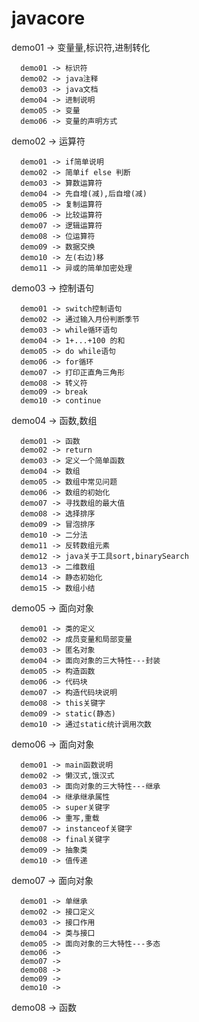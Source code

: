 # javacore
demo01 ->  变量量,标识符,进制转化

	  demo01 -> 标识符
	  demo02 -> java注释
	  demo03 -> java文档
	  demo04 -> 进制说明
	  demo05 -> 变量
	  demo06 -> 变量的声明方式
	  
demo02 ->  运算符

	  demo01 -> if简单说明
	  demo02 -> 简单if else 判断
	  demo03 -> 算数运算符
	  demo04 -> 先自增(减),后自增(减)
	  demo05 -> 复制运算符
	  demo06 -> 比较运算符
	  demo07 -> 逻辑运算符
	  demo08 -> 位运算符
	  demo09 -> 数据交换
	  demo10 -> 左(右边)移
	  demo11 -> 异或的简单加密处理
	  
demo03 ->  控制语句

	  demo01 -> switch控制语句
	  demo02 -> 通过输入月份判断季节
	  demo03 -> while循环语句
	  demo04 -> 1+...+100 的和
	  demo05 -> do while语句
	  demo06 -> for循环
	  demo07 -> 打印正直角三角形
	  demo08 -> 转义符
	  demo09 -> break
	  demo10 -> continue

demo04 ->  函数,数组

  	  demo01 -> 函数
  	  demo02 -> return
  	  demo03 -> 定义一个简单函数
  	  demo04 -> 数组
  	  demo05 -> 数组中常见问题
  	  demo06 -> 数组的初始化
  	  demo07 -> 寻找数组的最大值
  	  demo08 -> 选择排序
  	  demo09 -> 冒泡排序
  	  demo10 -> 二分法
  	  demo11 -> 反转数组元素
	  demo12 -> java关于工具sort,binarySearch
	  demo13 -> 二维数组
	  demo14 -> 静态初始化
	  demo15 -> 数组小结
	  
demo05 ->  面向对象

	  demo01 -> 类的定义
	  demo02 -> 成员变量和局部变量
	  demo03 -> 匿名对象
	  demo04 -> 面向对象的三大特性---封装
	  demo05 -> 构造函数
	  demo06 -> 代码块 
	  demo07 -> 构造代码块说明
	  demo08 -> this关键字
	  demo09 -> static(静态)
	  demo10 -> 通过static统计调用次数 

demo06 ->  面向对象

	  demo01 -> main函数说明
	  demo02 -> 懒汉式,饿汉式
	  demo03 -> 面向对象的三大特性---继承
	  demo04 -> 继承继承属性
	  demo05 -> super关键字
	  demo06 -> 重写,重载
	  demo07 -> instanceof关键字
	  demo08 -> final关键字
	  demo09 -> 抽象类 
	  demo10 -> 值传递 

demo07 ->  面向对象

	  demo01 -> 单继承
	  demo02 -> 接口定义
	  demo03 -> 接口作用
	  demo04 -> 类与接口
	  demo05 -> 面向对象的三大特性---多态
	  demo06 ->  
	  demo07 ->  
	  demo08 ->  
	  demo09 ->  
	  demo10 ->  

demo08 ->  函数
